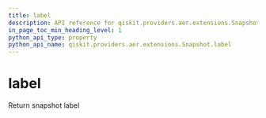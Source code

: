 ```yaml
---
title: label
description: API reference for qiskit.providers.aer.extensions.Snapshot.label
in_page_toc_min_heading_level: 1
python_api_type: property
python_api_name: qiskit.providers.aer.extensions.Snapshot.label
---
```


# label

Return snapshot label

